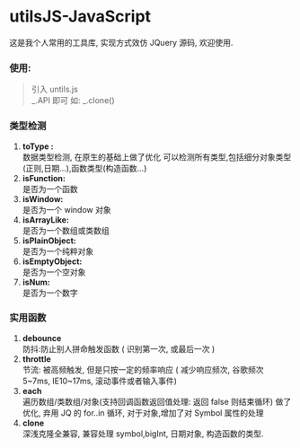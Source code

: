 # utilsJS-JavaScript

这是我个人常用的工具库, 实现方式效仿 JQuery 源码, 欢迎使用.

### 使用:

> 引入 untils.js <br />
> \_.API 即可
   如: _.clone()



### 类型检测

1. **toType :** <br />
   数据类型检测, 在原生的基础上做了优化 可以检测所有类型,包括细分对象类型(正则,日期...),函数类型(构造函数...)
2. **isFunction:** <br />
   是否为一个函数
3. **isWindow:** <br />
   是否为一个 window 对象
4. **isArrayLike:** <br />
   是否为一个数组或类数组
5. **isPlainObject:** <br />
   是否为一个纯粹对象
6. **isEmptyObject:** <br />
   是否为一个空对象
7. **isNum:** <br />
   是否为一个数字

### 实用函数

1. **debounce** <br />
   防抖:防止别人拼命触发函数
   ( 识别第一次, 或最后一次 )
2. **throttle** <br />
   节流: 被高频触发, 但是只按一定的频率响应
   ( 减少响应频次, 谷歌频次 5~7ms, IE10~17ms, 滚动事件或者输入事件)
3. **each** <br />
   遍历数组/类数组/对象(支持回调函数返回值处理: 返回 false 则结束循环)
   做了优化, 弃用 JQ 的 for..in 循环,
   对于对象,增加了对 Symbol 属性的处理
4. **clone** <br />
   深浅克隆全兼容, 兼容处理 symbol,bigInt, 日期对象, 构造函数的类型.
